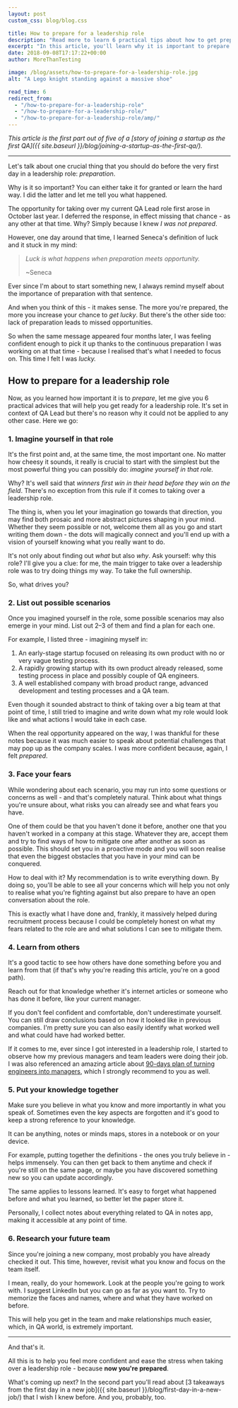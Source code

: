 ```yaml
---
layout: post
custom_css: blog/blog.css

title: How to prepare for a leadership role
description: "Read more to learn 6 practical tips about how to get prepared for a leadership role based on an example of becoming a QA Lead in a startup."
excerpt: "In this article, you'll learn why it is important to prepare for a leadership role followed by 6 practical tips on how to do it right."
date: 2018-09-08T17:17:22+00:00
author: MoreThanTesting

image: /blog/assets/how-to-prepare-for-a-leadership-role.jpg
alt: "A Lego knight standing against a massive shoe"

read_time: 6
redirect_from:
  - "/how-to-prepare-for-a-leadership-role"
  - "/how-to-prepare-for-a-leadership-role/"
  - "/how-to-prepare-for-a-leadership-role/amp/"
---
```


_This article is the first part out of five of a [story of joining a startup as the first QA]({{ site.baseurl }}/blog/joining-a-startup-as-the-first-qa/)._

* * *

Let's talk about one crucial thing that you should do before the very first day in a leadership role: _preparation_.

Why is it so important? You can either take it for granted or learn the hard way. I did the latter and let me tell you what happened.

The opportunity for taking over my current QA Lead role first arose in October last year. I deferred the response, in effect missing that chance - as any other at that time. Why? Simply because I knew _I was not prepared_.

However, one day around that time, I learned Seneca's definition of luck and it stuck in my mind:

> _Luck is what happens when preparation meets opportunity._
>
> ~Seneca

Ever since I'm about to start something new, I always remind myself about the importance of preparation with that sentence.

And when you think of this - it makes sense. The more you're prepared, the more you increase your chance to _get lucky_. But there's the other side too: lack of preparation leads to missed opportunities.

So when the same message appeared four months later, I was feeling confident enough to pick it up thanks to the continuous preparation I was working on at that time - because I realised that's what I needed to focus on. This time I felt I was _lucky._

## **How to prepare for a leadership role**

Now, as you learned how important it is to _prepare_, let me give you 6 practical advices that will help you get ready for a leadership role. It's set in context of QA Lead but there's no reason why it could not be applied to any other case. Here we go:

### **1. Imagine yourself in that role**

It's the first point and, at the same time, the most important one. No matter how cheesy it sounds, it really is crucial to start with the simplest but the most powerful thing you can possibly do: _imagine yourself in that role._

Why? It's well said that _winners first win in their head before they win on the field_. There's no exception from this rule if it comes to taking over a leadership role.

The thing is, when you let your imagination go towards that direction, you may find both prosaic and more abstract pictures shaping in your mind. Whether they seem possible or not, welcome them all as you go and start writing them down - the dots will magically connect and you'll end up with a vision of yourself knowing what you really want to do.

It's not only about finding out _what_ but also _why_. Ask yourself: why this role? I'll give you a clue: for me, the main trigger to take over a leadership role was to try doing things my way. To take the full ownership.

So, what drives you?

### **2. List out possible scenarios**

Once you imagined yourself in the role, some possible scenarios may also emerge in your mind. List out 2–3 of them and find a plan for each one.

For example, I listed three - imagining myself in:

  1. An early-stage startup focused on releasing its own product with no or very vague testing process.
  2. A rapidly growing startup with its own product already released, some testing process in place and possibly couple of QA engineers.
  3. A well established company with broad product range, advanced development and testing processes and a QA team.

Even though it sounded abstract to think of taking over a big team at that point of time, I still tried to imagine and write down what my role would look like and what actions I would take in each case.

When the real opportunity appeared on the way, I was thankful for these notes because it was much easier to speak about potential challenges that may pop up as the company scales. I was more confident because, again, I felt _prepared_.

### **3. Face your fears**

While wondering about each scenario, you may run into some questions or concerns as well - and that's completely natural. Think about what things you're unsure about, what risks you can already see and what fears you have.

One of them could be that you haven't done it before, another one that you haven't worked in a company at this stage. Whatever they are, accept them and try to find ways of how to mitigate one after another as soon as possible. This should set you in a proactive mode and you will soon realise that even the biggest obstacles that you have in your mind can be conquered.

How to deal with it? My recommendation is to write everything down. By doing so, you'll be able to see all your concerns which will help you not only to realise what you're fighting against but also prepare to have an open conversation about the role.

This is exactly what I have done and, frankly, it massively helped during recruitment process because I could be completely honest on what my fears related to the role are and what solutions I can see to mitigate them.

### **4. Learn from others**

It's a good tactic to see how others have done something before you and learn from that (if that's why you're reading this article, you're on a good path).

Reach out for that knowledge whether it's internet articles or someone who has done it before, like your current manager.

If you don't feel confident and comfortable, don't underestimate yourself. You can still draw conclusions based on how it looked like in previous companies. I'm pretty sure you can also easily identify what worked well and what could have had worked better.

If it comes to me, ever since I got interested in a leadership role, I started to observe how my previous managers and team leaders were doing their job. I was also referenced an amazing article about <a href="http://firstround.com/review/this-90-day-plan-turns-engineers-into-remarkable-managers/" rel="nofollow">90-days plan of turning engineers into managers</a>, which I strongly recommend to you as well.

### **5. Put your knowledge together**

Make sure you believe in what you know and more importantly in what you speak of. Sometimes even the key aspects are forgotten and it's good to keep a strong reference to your knowledge.

It can be anything, notes or minds maps, stores in a notebook or on your device.

For example, putting together the definitions - the ones you truly believe in - helps immensely. You can then get back to them anytime and check if you're still on the same page, or maybe you have discovered something new so you can update accordingly.

The same applies to lessons learned. It's easy to forget what happened before and what you learned, so better let the paper store it.

Personally, I collect notes about everything related to QA in notes app, making it accessible at any point of time.

### **6. Research your future team**

Since you're joining a new company, most probably you have already checked it out. This time, however, revisit what you know and focus on the team itself.

I mean, really, do your homework. Look at the people you're going to work with. I suggest LinkedIn but you can go as far as you want to. Try to memorize the faces and names, where and what they have worked on before.

This will help you get in the team and make relationships much easier, which, in QA world, is extremely important.

* * *

And that's it.

All this is to help you feel more confident and ease the stress when taking over a leadership role - because **now you're prepared**.

What's coming up next? In the second part you'll read about [3 takeaways from the first day in a new job]({{ site.baseurl }}/blog/first-day-in-a-new-job/) that I wish I knew before. And you, probably, too.
